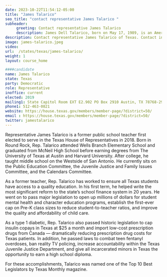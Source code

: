 ```yaml
---
date: 2023-10-22T11:54:12-05:00
title: "James Talarico"
seo_title: "contact representative James Talarico "
subheader:
     greeting: Contact representative James Talarico
     description: James Dell Talarico, born on May 17, 1989, is an American politician and former educator. In 2018, he secured a position in the Texas House of Representatives, representing District 50. Talarico is affiliated with the Democratic Party.
description: Contact representative James Talarico of Texas. Contact information for James Talarico includes email address, phone number, and mailing address.
image: james-talarico.jpeg
video:
url:  /states/texas/james-talarico/
weight: 1
layout: course_home

####candidate
name: James Talarico
state: Texas
party: Democratic
role: Representative
inoffice: current
elected: 2019
mailing1: State Capitol Room EXT E2.902 PO Box 2910 Austin, TX 78768-2910
phone1: 512-463-0821
website: https://house.texas.gov/members/member-page/?district=50/
email : https://house.texas.gov/members/member-page/?district=50/
twitter: jamestalarico
---
```


Representative James Talarico is a former public school teacher first elected to serve in the Texas House of Representatives in 2018. Born in Round Rock, Rep. Talarico attended Wells Branch Elementary School and graduated from McNeil High School before earning degrees from The University of Texas at Austin and Harvard University. After college, he taught middle school on the Westside of San Antonio. He currently sits on the Public Education Committee, the Juvenile Justice and Family Issues Committee, and the Calendars Committee.

As a former teacher, Rep. Talarico has worked to ensure all Texas students have access to a quality education. In his first term, he helped write the most significant reform to the state’s school finance system in 20 years. He went on to pass major legislation to open up millions of dollars for student mental health and character education programs, establish the first-ever cap on Pre-K class sizes to reduce student-to-teacher ratios, and improve the quality and affordability of child care.

As a type 1 diabetic, Rep. Talarico also passed historic legislation to cap insulin copays in Texas at $25 a month and import low-cost prescription drugs from Canada — dramatically reducing prescription drug costs for Texas patients. In addition, he passed laws to combat teen fentanyl overdoses, ban reality TV policing, increase accountability within the Texas Juvenile Justice Department, and give all incarcerated minors in Texas the opportunity to earn a high school diploma.

For these accomplishments, Talarico was named one of the Top 10 Best Legislators by Texas Monthly magazine.
